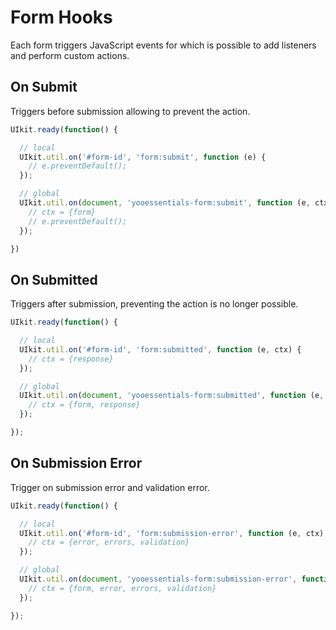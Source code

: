 # Form Hooks

Each form triggers JavaScript events for which is possible to add listeners and perform custom actions.

## On Submit

Triggers before submission allowing to prevent the action.

```js
UIkit.ready(function() {

  // local
  UIkit.util.on('#form-id', 'form:submit', function (e) {
    // e.preventDefault();
  });

  // global
  UIkit.util.on(document, 'yooessentials-form:submit', function (e, ctx) {
    // ctx = {form}
    // e.preventDefault();
  });

})
```

## On Submitted

Triggers after submission, preventing the action is no longer possible.

```js
UIkit.ready(function() {

  // local
  UIkit.util.on('#form-id', 'form:submitted', function (e, ctx) {
    // ctx = {response}
  });

  // global
  UIkit.util.on(document, 'yooessentials-form:submitted', function (e, ctx) {
    // ctx = {form, response}
  });

});
```

## On Submission Error

Trigger on submission error and validation error.

```js
UIkit.ready(function() {

  // local
  UIkit.util.on('#form-id', 'form:submission-error', function (e, ctx) {
    // ctx = {error, errors, validation}
  });

  // global
  UIkit.util.on(document, 'yooessentials-form:submission-error', function (e, ctx) {
    // ctx = {form, error, errors, validation}
  });

});
```
